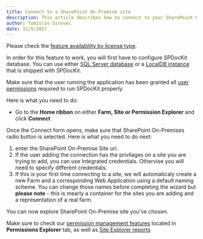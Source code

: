 ```yaml
---
title: Connect to a SharePoint On-Premise site
description: This article describes how to connect to your SharePoint On-Premise site and explore its permissions.  
author: Tomislav Sirovec
date: 31/5/2017
---
```


Please check the [feature availability by license type](https://www.spdockit.com/orders).

In order for this feature to work, you will first have to configure SPDocKit database. You can use either [SQL Server database](#internal/configuration/configure-spdockit-database) or a [LocalDB instance](#internal/configuration/configure-localdb) that is shipped with SPDocKit.

Make sure that the user running the application has been granted all [user permissions](#internal/requirements/sharepoint-on-premises-user-permissions-requirements) required to run SPDocKit properly.

Here is what you need to do:
* Go to the __Home ribbon__ on either __Farm, Site or Permission Explorer__ and click __Connect__

Once the Connect form opens, make sure that SharePoint On-Premises radio button is selected. Here is what you need to do next:
1. enter the SharePoint On-Premise Site url.
1. If the user adding the connection has the privilages on a site you are trying to add, you can use Integrated credentials. Othervise you will need to specify different credentials. 
1. If this is your first time connecting to a site, we will automaticaly create a new Farm and a corresponding Web Application using a default naming scheme. You can change those names before completing the wizard but __please note__ - this is mearly a container for the sites you are adding and a representation of a real farm. 


You can now explore SharePoint On-Premise site you've chosen.

 Make sure to check our [permission management features](#internal/permission-management/manage-permissions-ribbon-actions) located in __Permissions Explorer__ tab, as well as [Site Explorer reports](#internal/get-to-know-spdockit/site-explorer-screen)
